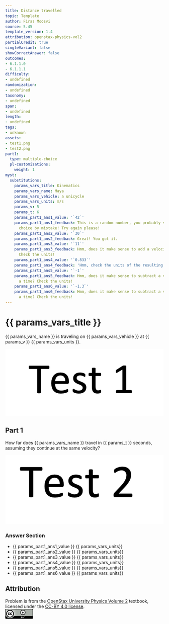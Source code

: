 ```yaml
---
title: Distance travelled
topic: Template
author: Firas Moosvi
source: 5.45
template_version: 1.4
attribution: openstax-physics-vol2
partialCredit: true
singleVariant: false
showCorrectAnswer: false
outcomes:
- 6.1.1.0
- 6.1.1.1
difficulty:
- undefined
randomization:
- undefined
taxonomy:
- undefined
span:
- undefined
length:
- undefined
tags:
- unknown
assets:
- test1.png
- test2.png
part1:
  type: multiple-choice
  pl-customizations:
    weight: 1
myst:
  substitutions:
    params_vars_title: Kinematics
    params_vars_name: Maya
    params_vars_vehicle: a unicycle
    params_vars_units: m/s
    params_v: 5
    params_t: 6
    params_part1_ans1_value: '`42`'
    params_part1_ans1_feedback: This is a random number, you probably selected this
      choice by mistake! Try again please!
    params_part1_ans2_value: '`30`'
    params_part1_ans2_feedback: Great! You got it.
    params_part1_ans3_value: '`11`'
    params_part1_ans3_feedback: Hmm, does it make sense to add a velocity and a time?
      Check the units!
    params_part1_ans4_value: '`0.833`'
    params_part1_ans4_feedback: 'Hmm, check the units of the resulting answer: v/t.'
    params_part1_ans5_value: '`-1`'
    params_part1_ans5_feedback: Hmm, does it make sense to subtract a velocity and
      a time? Check the units!
    params_part1_ans6_value: '`-1.3`'
    params_part1_ans6_feedback: Hmm, does it make sense to subtract a velocity and
      a time? Check the units!
---
```

# {{ params_vars_title }}
{{ params_vars_name }} is traveling on {{ params_vars_vehicle }} at {{ params_v }} {{ params_vars_units }}.

<img src="test1.png">

## Part 1

How far does {{ params_vars_name }} travel in {{ params_t }} seconds, assuming they continue at the same velocity?

<img src="test2.png">

### Answer Section

- {{ params_part1_ans1_value }} {{ params_vars_units}}
- {{ params_part1_ans2_value }} {{ params_vars_units}}
- {{ params_part1_ans3_value }} {{ params_vars_units}}
- {{ params_part1_ans4_value }} {{ params_vars_units}}
- {{ params_part1_ans5_value }} {{ params_vars_units}}
- {{ params_part1_ans6_value }} {{ params_vars_units}}

## Attribution

Problem is from the [OpenStax University Physics Volume 2](https://openstax.org/details/books/university-physics-volume-2) textbook, licensed under the [CC-BY 4.0 license](https://creativecommons.org/licenses/by/4.0/).<br>![Image representing the Creative Commons 4.0 BY license.](https://raw.githubusercontent.com/firasm/bits/master/by.png)